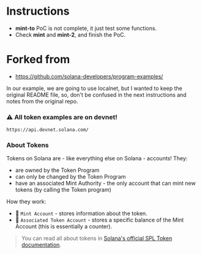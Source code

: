 # Instructions

- **mint-to** PoC is not complete, it just test some functions. 
- 	Check **mint** and **mint-2**, and finish the PoC.

# Forked from
- https://github.com/solana-developers/program-examples/

In our example, we are going to use localnet, but I wanted to keep the original README file, so, don't be confused in the next instructions and notes from the original repo.

### :warning: All token examples are on devnet!

`https://api.devnet.solana.com/`

### About Tokens

Tokens on Solana are - like everything else on Solana - accounts! They:
- are owned by the Token Program
- can only be changed by the Token Program
- have an associated Mint Authority - the only account that can mint new tokens (by calling the Token program)

How they work:   
- :apple: `Mint Account` - stores information about the token.
- :handbag: `Associated Token Account` - stores a specific balance of the Mint Account (this is essentially a counter).

> You can read all about tokens in [Solana's official SPL Token documentation](https://spl.solana.com/token).
